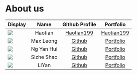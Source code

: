 # About us

| Display                                             |    Name    |                 Github Profile                 |                                   Portfolio                                    |       
|-----------------------------------------------------|:----------:|:----------------------------------------------:|:------------------------------------------------------------------------------:|
| ![](https://via.placeholder.com/100.png?text=Photo) |  Haotian   | [Haotian199](https://github.com/Haotian199/ip) | [Haotian199](https://ay2324s2-cs2113-w13-3.github.io/tp/team/Haotian199.html)  |
| ![](https://via.placeholder.com/100.png?text=Photo) | Max Leong  |      [Github](https://github.com/Mmaxx15)      |   [Portfolio](https://ay2324s2-cs2113-w13-3.github.io/tp/team/Mmaxx15.html)    |  
| ![](https://via.placeholder.com/100.png?text=Photo) | Ng Yan Hui |       [Github](https://github.com/nyh3)        |     [Portfolio](https://ay2324s2-cs2113-w13-3.github.io/tp/team/nyh3.html)     | 
| ![](https://github.com/Heart-of-N1)                 | Sizhe Shao |    [Github](https://github.com/Heart-of-N1)    | [Portfolio](https://ay2324s2-cs2113-w13-3.github.io/tp/team/Heart-of-N1.html)  |
| ![](https://via.placeholder.com/100.png?text=Photo) |   LiYan    |   [Github](https://github.com/HikoHikoHiko)    | [Portfolio](https://ay2324s2-cs2113-w13-3.github.io/tp/team/HikoHikoHiko.html) |               


 